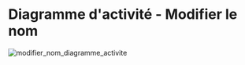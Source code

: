 # Diagramme d'activité - Modifier le nom

![modifier_nom_diagramme_activite](https://user-images.githubusercontent.com/22112666/74384122-e9e7e500-4df0-11ea-8b2d-ccf0c84673fe.png)
